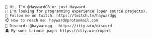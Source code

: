
    👋 Hi, I’m @HaywardGB or just Hayward.
    👀 I'm looking for programming experience (open source projects).
    🌱 Follow me on Twitch: https://twitch.tv/haywardgg
    📫 How to reach me: hayward@protonmail.com
    💬 Discord: @haywardgg - https://itty.win/discord
    🪦 My sons tribute page: https://itty.win/rupert
